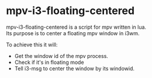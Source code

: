 # mpv-i3-floating-centered
mpv-i3-floating-centered is a script for mpv written in lua.  
Its purpose is to center a floating mpv window in i3wm.

To achieve this it will:

* Get the window id of the mpv process.
* Check if it's in floating mode
* Tell i3-msg to center the window by its windowid.

